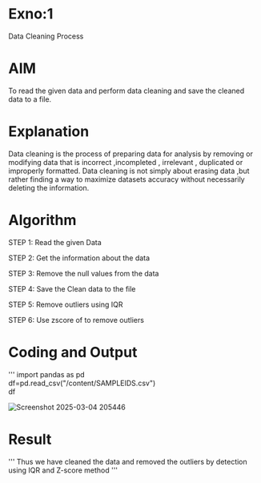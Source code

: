 # Exno:1
Data Cleaning Process

# AIM
To read the given data and perform data cleaning and save the cleaned data to a file.

# Explanation
Data cleaning is the process of preparing data for analysis by removing or modifying data that is incorrect ,incompleted , irrelevant , duplicated or improperly formatted. Data cleaning is not simply about erasing data ,but rather finding a way to maximize datasets accuracy without necessarily deleting the information.

# Algorithm
STEP 1: Read the given Data

STEP 2: Get the information about the data

STEP 3: Remove the null values from the data

STEP 4: Save the Clean data to the file

STEP 5: Remove outliers using IQR

STEP 6: Use zscore of to remove outliers

# Coding and Output
'''
import pandas as pd<br>
df=pd.read_csv("/content/SAMPLEIDS.csv")<br>
df<br>

![Screenshot 2025-03-04 205446](https://github.com/user-attachments/assets/98ac9420-d334-46fc-91af-2bd0df00729e)<br>



# Result
'''
          Thus we have cleaned the data and removed the outliers by detection using IQR and Z-score method
'''
